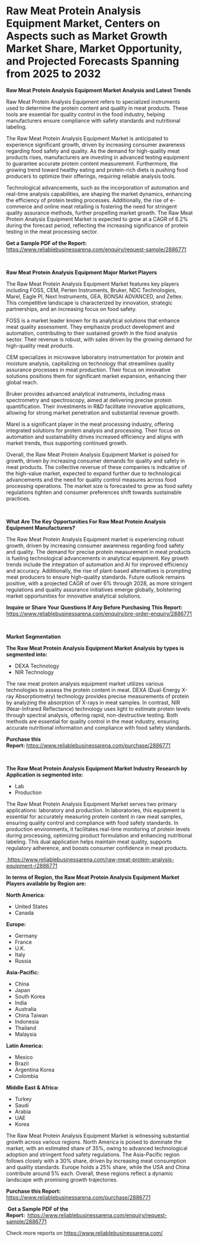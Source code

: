 <p><h1>Raw Meat Protein Analysis Equipment Market, Centers on Aspects such as Market Growth Market Share, Market Opportunity, and Projected Forecasts Spanning from 2025 to 2032</h1></p><p><strong>Raw Meat Protein Analysis Equipment Market Analysis and Latest Trends</strong></p>
<p><p>Raw Meat Protein Analysis Equipment refers to specialized instruments used to determine the protein content and quality in meat products. These tools are essential for quality control in the food industry, helping manufacturers ensure compliance with safety standards and nutritional labeling. </p><p>The Raw Meat Protein Analysis Equipment Market is anticipated to experience significant growth, driven by increasing consumer awareness regarding food safety and quality. As the demand for high-quality meat products rises, manufacturers are investing in advanced testing equipment to guarantee accurate protein content measurement. Furthermore, the growing trend toward healthy eating and protein-rich diets is pushing food producers to optimize their offerings, requiring reliable analysis tools.</p><p>Technological advancements, such as the incorporation of automation and real-time analysis capabilities, are shaping the market dynamics, enhancing the efficiency of protein testing processes. Additionally, the rise of e-commerce and online meat retailing is fostering the need for stringent quality assurance methods, further propelling market growth. The Raw Meat Protein Analysis Equipment Market is expected to grow at a CAGR of 6.2% during the forecast period, reflecting the increasing significance of protein testing in the meat processing sector.</p></p>
<p><strong>Get a Sample PDF of the Report:&nbsp;</strong> <a href="https://www.reliablebusinessarena.com/enquiry/request-sample/2886771?utm_campaign=3457&utm_medium=2&utm_source=Github&utm_content=ia&utm_term=13032025&utm_id=raw-meat-protein-analysis-equipment">https://www.reliablebusinessarena.com/enquiry/request-sample/2886771</a></p>
<p>&nbsp;</p>
<p><strong>Raw Meat Protein Analysis Equipment Major Market Players</strong></p>
<p><p>The Raw Meat Protein Analysis Equipment Market features key players including FOSS, CEM, Perten Instruments, Bruker, NDC Technologies, Marel, Eagle PI, Next Instruments, GEA, BONSAI ADVANCED, and Zeltex. This competitive landscape is characterized by innovation, strategic partnerships, and an increasing focus on food safety.</p><p>FOSS is a market leader known for its analytical solutions that enhance meat quality assessment. They emphasize product development and automation, contributing to their sustained growth in the food analysis sector. Their revenue is robust, with sales driven by the growing demand for high-quality meat products.</p><p>CEM specializes in microwave laboratory instrumentation for protein and moisture analysis, capitalizing on technology that streamlines quality assurance processes in meat production. Their focus on innovative solutions positions them for significant market expansion, enhancing their global reach.</p><p>Bruker provides advanced analytical instruments, including mass spectrometry and spectroscopy, aimed at delivering precise protein quantification. Their investments in R&D facilitate innovative applications, allowing for strong market penetration and substantial revenue growth.</p><p>Marel is a significant player in the meat processing industry, offering integrated solutions for protein analysis and processing. Their focus on automation and sustainability drives increased efficiency and aligns with market trends, thus supporting continued growth.</p><p>Overall, the Raw Meat Protein Analysis Equipment Market is poised for growth, driven by increasing consumer demands for quality and safety in meat products. The collective revenue of these companies is indicative of the high-value market, expected to expand further due to technological advancements and the need for quality control measures across food processing operations. The market size is forecasted to grow as food safety regulations tighten and consumer preferences shift towards sustainable practices.</p></p>
<p>&nbsp;</p>
<p><strong>What Are The Key Opportunities For Raw Meat Protein Analysis Equipment Manufacturers?</strong></p>
<p><p>The Raw Meat Protein Analysis Equipment market is experiencing robust growth, driven by increasing consumer awareness regarding food safety and quality. The demand for precise protein measurement in meat products is fueling technological advancements in analytical equipment. Key growth trends include the integration of automation and AI for improved efficiency and accuracy. Additionally, the rise of plant-based alternatives is prompting meat producers to ensure high-quality standards. Future outlook remains positive, with a projected CAGR of over 6% through 2028, as more stringent regulations and quality assurance initiatives emerge globally, bolstering market opportunities for innovative analytical solutions.</p></p>
<p><strong>Inquire or Share Your Questions If Any Before Purchasing This Report:</strong> <a href="https://www.reliablebusinessarena.com/enquiry/pre-order-enquiry/2886771?utm_campaign=3457&utm_medium=2&utm_source=Github&utm_content=ia&utm_term=13032025&utm_id=raw-meat-protein-analysis-equipment">https://www.reliablebusinessarena.com/enquiry/pre-order-enquiry/2886771</a></p>
<p>&nbsp;</p>
<p><strong>Market Segmentation</strong></p>
<p><strong>The Raw Meat Protein Analysis Equipment Market Analysis by types is segmented into:</strong></p>
<p><ul><li>DEXA Technology</li><li>NIR Technology</li></ul></p>
<p><p>The raw meat protein analysis equipment market utilizes various technologies to assess the protein content in meat. DEXA (Dual-Energy X-ray Absorptiometry) technology provides precise measurements of protein by analyzing the absorption of X-rays in meat samples. In contrast, NIR (Near-Infrared Reflectance) technology uses light to estimate protein levels through spectral analysis, offering rapid, non-destructive testing. Both methods are essential for quality control in the meat industry, ensuring accurate nutritional information and compliance with food safety standards.</p></p>
<p><strong>Purchase this Report:&nbsp;</strong><a href="https://www.reliablebusinessarena.com/purchase/2886771?utm_campaign=3457&utm_medium=2&utm_source=Github&utm_content=ia&utm_term=13032025&utm_id=raw-meat-protein-analysis-equipment">https://www.reliablebusinessarena.com/purchase/2886771</a></p>
<p>&nbsp;</p>
<p><strong>The Raw Meat Protein Analysis Equipment Market Industry Research by Application is segmented into:</strong></p>
<p><ul><li>Lab</li><li>Production</li></ul></p>
<p><p>The Raw Meat Protein Analysis Equipment Market serves two primary applications: laboratory and production. In laboratories, this equipment is essential for accurately measuring protein content in raw meat samples, ensuring quality control and compliance with food safety standards. In production environments, it facilitates real-time monitoring of protein levels during processing, optimizing product formulation and enhancing nutritional labeling. This dual application helps maintain meat quality, supports regulatory adherence, and boosts consumer confidence in meat products.</p></p>
<p><a href="https://www.reliablebusinessarena.com/raw-meat-protein-analysis-equipment-r2886771?utm_campaign=3457&utm_medium=2&utm_source=Github&utm_content=ia&utm_term=13032025&utm_id=raw-meat-protein-analysis-equipment">&nbsp;https://www.reliablebusinessarena.com/raw-meat-protein-analysis-equipment-r2886771</a></p>
<p><strong>In terms of Region, the Raw Meat Protein Analysis Equipment Market Players available by Region are:</strong></p>
<p>
    <p> <strong> North America: </strong>
        <ul>
            <li>United States</li>
            <li>Canada</li>
        </ul>
        </p> 
    <p> <strong> Europe: </strong>
        <ul>
            <li>Germany</li>
            <li>France</li>
            <li>U.K.</li>
            <li>Italy</li>
            <li>Russia</li>
        </ul>
        </p> 
    <p> <strong> Asia-Pacific: </strong>
        <ul>
            <li>China</li>
            <li>Japan</li>
            <li>South Korea</li>
            <li>India</li>
            <li>Australia</li>
            <li>China Taiwan</li>
            <li>Indonesia</li>
            <li>Thailand</li>
            <li>Malaysia</li>
        </ul>
        </p> 
    <p> <strong> Latin America: </strong>
        <ul>
            <li>Mexico</li>
            <li>Brazil</li>
            <li>Argentina Korea</li>
            <li>Colombia</li>
        </ul>
        </p> 
    <p> <strong> Middle East & Africa: </strong>
        <ul>
            <li>Turkey</li>
            <li>Saudi</li>
            <li>Arabia</li>
            <li>UAE</li>
            <li>Korea</li>
        </ul>
    </p>
    </p>
<p><p>The Raw Meat Protein Analysis Equipment Market is witnessing substantial growth across various regions. North America is poised to dominate the market, with an estimated share of 35%, owing to advanced technological adoption and stringent food safety regulations. The Asia-Pacific region follows closely with a 30% share, driven by increasing meat consumption and quality standards. Europe holds a 25% share, while the USA and China contribute around 5% each. Overall, these regions reflect a dynamic landscape with promising growth trajectories.</p></p>
<p><strong>Purchase this Report: </strong><a href="https://www.reliablebusinessarena.com/purchase/2886771?utm_campaign=3457&utm_medium=2&utm_source=Github&utm_content=ia&utm_term=13032025&utm_id=raw-meat-protein-analysis-equipment">https://www.reliablebusinessarena.com/purchase/2886771</a></p>
<p>&nbsp;<strong>Get a Sample PDF of the Report:&nbsp;&nbsp;</strong><a href="https://www.reliablebusinessarena.com/enquiry/request-sample/2886771?utm_campaign=3457&utm_medium=2&utm_source=Github&utm_content=ia&utm_term=13032025&utm_id=raw-meat-protein-analysis-equipment">https://www.reliablebusinessarena.com/enquiry/request-sample/2886771</a></p>
<p><strong></strong></p>
<p>Check more reports on <a href="https://www.reliablebusinessarena.com/?utm_campaign=3457&utm_medium=2&utm_source=Github&utm_content=ia&utm_term=13032025&utm_id=raw-meat-protein-analysis-equipment">https://www.reliablebusinessarena.com/</a></p>